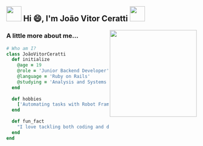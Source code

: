 <h2><img src="https://emojis.slackmojis.com/emojis/images/1643514974/10003/catjam.gif?1643514974" width="40"/> Hi 😄, I'm João Vitor Ceratti <img src="https://emojis.slackmojis.com/emojis/images/1643509494/43812/sonic.gif?1643509494" width="40"/></h2>

<img align='right' src="https://media0.giphy.com/media/ua7vVw9awZKWwLSYpW/giphy.gif" width="230">

### A little more about me...  

```ruby
# Who am I?
class JoãoVitorCeratti
  def initialize
    @age = 19
    @role = 'Junior Backend Developer'
    @language = 'Ruby on Rails'
    @studying = 'Analysis and Systems Development (4th period)'
  end
  
  def hobbies
    ['Automating tasks with Robot Framework', 'Designing in Figma']
  end
  
  def fun_fact
    "I love tackling both coding and design challenges!"
  end
end
```
